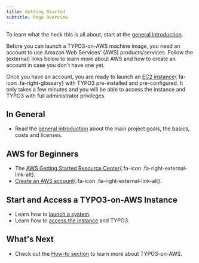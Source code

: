 ```yaml
---
title: Getting Started
subtitle: Page Overview
---
```


To learn what the heck this is all about, start at the [general introduction](introduction.md).

Before you can launch a TYPO3-on-AWS machine image, you need an account to use Amazon Web Services' (AWS) products/services. Follow the (external) links below to learn more about AWS and how to create an account in case you don't have one yet.

Once you have an account, you are ready to launch an [EC2 instance](../miscellaneous/glossary.md#ec2instance){.fa-icon .fa-right-glossary} with TYPO3 pre-installed and pre-configured. It only takes a few minutes and you will be able to access the instance and TYPO3 with full administrator privileges.

## In General

* Read the [general introduction](introduction.md) about the main project goals, the basics, costs and licenses.

## AWS for Beginners

* The [AWS Getting Started Resource Center](https://aws.amazon.com/getting-started/){.fa-icon .fa-right-external-link-alt}.
* [Create an AWS account](https://portal.aws.amazon.com/billing/signup){.fa-icon .fa-right-external-link-alt}.

## Start and Access a TYPO3-on-AWS Instance

* Learn how to [launch a system](launch.md).
* Learn how to [access the instance](access.md) and TYPO3.

## What's Next

* Check out the [How-to section](../how-to/) to learn more about TYPO3-on-AWS.
